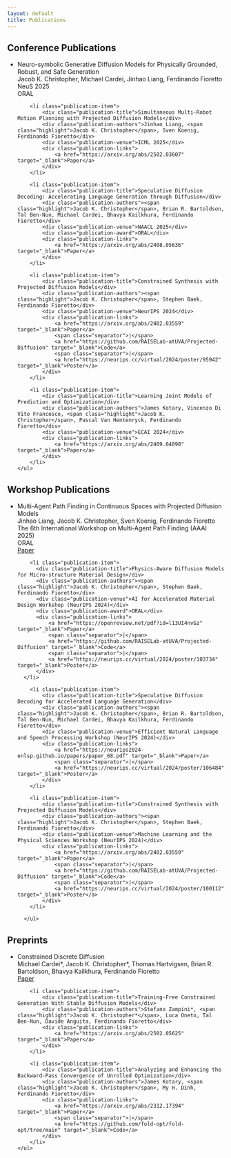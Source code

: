 ```yaml
---
layout: default
title: Publications
---
```


<div class="section">
    <h2 class="section-title">Conference Publications</h2>
    <ul class="publication-list">
        <li class="publication-item">
            <div class="publication-title">Neuro-symbolic Generative Diffusion Models for Physically Grounded, Robust, and Safe Generation</div>
            <div class="publication-authors"><span class="highlight">Jacob K. Christopher</span>, Michael Cardei, Jinhao Liang, Ferdinando Fioretto</div>
            <div class="publication-venue">NeuS 2025</div>
            <div class="publication-award">ORAL</div>
        </li>
        
        <li class="publication-item">
            <div class="publication-title">Simultaneous Multi-Robot Motion Planning with Projected Diffusion Models</div>
            <div class="publication-authors">Jinhao Liang, <span class="highlight">Jacob K. Christopher</span>, Sven Koenig, Ferdinando Fioretto</div>
            <div class="publication-venue">ICML 2025</div>
            <div class="publication-links">
                <a href="https://arxiv.org/abs/2502.03607" target="_blank">Paper</a>
            </div>
        </li>
        
        <li class="publication-item">
            <div class="publication-title">Speculative Diffusion Decoding: Accelerating Language Generation through Diffusion</div>
            <div class="publication-authors"><span class="highlight">Jacob K. Christopher</span>, Brian R. Bartoldson, Tal Ben-Nun, Michael Cardei, Bhavya Kailkhura, Ferdinando Fioretto</div>
            <div class="publication-venue">NAACL 2025</div>
            <div class="publication-award">ORAL</div>
            <div class="publication-links">
                <a href="https://arxiv.org/abs/2408.05636" target="_blank">Paper</a>
            </div>
        </li>

        <li class="publication-item">
            <div class="publication-title">Constrained Synthesis with Projected Diffusion Models</div>
            <div class="publication-authors"><span class="highlight">Jacob K. Christopher</span>, Stephen Baek, Ferdinando Fioretto</div>
            <div class="publication-venue">NeurIPS 2024</div>
            <div class="publication-links">
                <a href="https://arxiv.org/abs/2402.03559" target="_blank">Paper</a>
                <span class="separator">|</span>
                <a href="https://github.com/RAISELab-atUVA/Projected-Diffusion" target="_blank">Code</a>
                <span class="separator">|</span>
                <a href="https://neurips.cc/virtual/2024/poster/95942" target="_blank">Poster</a>
            </div>
        </li>

        <li class="publication-item">
            <div class="publication-title">Learning Joint Models of Prediction and Optimization</div>
            <div class="publication-authors">James Kotary, Vincenzo Di Vito Francesco, <span class="highlight">Jacob K. Christopher</span>, Pascal Van Hentenryck, Ferdinando Fioretto</div>
            <div class="publication-venue">ECAI 2024</div>
            <div class="publication-links">
                <a href="https://arxiv.org/abs/2409.04898" target="_blank">Paper</a>
            </div>
        </li>
    </ul>
</div>

<div class="section">
    <h2 class="section-title">Workshop Publications</h2>
    <ul class="publication-list">
        <li class="publication-item">
            <div class="publication-title">Multi-Agent Path Finding in Continuous Spaces with Projected Diffusion Models</div>
            <div class="publication-authors">Jinhao Liang, <span class="highlight">Jacob K. Christopher</span>, Sven Koenig, Ferdinando Fioretto</div>
            <div class="publication-venue">The 6th International Workshop on Multi-Agent Path Finding (AAAI 2025)</div>
            <div class="publication-award">ORAL</div>
            <div class="publication-links">
                <a href="https://arxiv.org/abs/2412.17993" target="_blank">Paper</a>
            </div>
        </li>

        <li class="publication-item">
          <div class="publication-title">Physics-Aware Diffusion Models for Micro-structure Material Design</div>
          <div class="publication-authors"><span class="highlight">Jacob K. Christopher</span>, Stephen Baek, Ferdinando Fioretto</div>
          <div class="publication-venue">AI for Accelerated Material Design Workshop (NeurIPS 2024)</div>
          <div class="publication-award">ORAL</div>
          <div class="publication-links">
              <a href="https://openreview.net/pdf?id=l13UI4nvGz" target="_blank">Paper</a>
              <span class="separator">|</span>
              <a href="https://github.com/RAISELab-atUVA/Projected-Diffusion" target="_blank">Code</a>
              <span class="separator">|</span>
              <a href="https://neurips.cc/virtual/2024/poster/103734" target="_blank">Poster</a>
          </div>
      </li>

        <li class="publication-item">
            <div class="publication-title">Speculative Diffusion Decoding for Accelerated Language Generation</div>
            <div class="publication-authors"><span class="highlight">Jacob K. Christopher</span>, Brian R. Bartoldson, Tal Ben-Nun, Michael Cardei, Bhavya Kailkhura, Ferdinando Fioretto</div>
            <div class="publication-venue">Efficient Natural Language and Speech Processing Workshop (NeurIPS 2024)</div>
            <div class="publication-links">
                <a href="https://neurips2024-enlsp.github.io/papers/paper_68.pdf" target="_blank">Paper</a>
                <span class="separator">|</span>
                <a href="https://neurips.cc/virtual/2024/poster/106484" target="_blank">Poster</a>
            </div>
        </li>

        <li class="publication-item">
            <div class="publication-title">Constrained Synthesis with Projected Diffusion Models</div>
            <div class="publication-authors"><span class="highlight">Jacob K. Christopher</span>, Stephen Baek, Ferdinando Fioretto</div>
            <div class="publication-venue">Machine Learning and the Physical Sciences Workshop (NeurIPS 2024)</div>
            <div class="publication-links">
                <a href="https://arxiv.org/abs/2402.03559" target="_blank">Paper</a>
                <span class="separator">|</span>
                <a href="https://github.com/RAISELab-atUVA/Projected-Diffusion" target="_blank">Code</a>
                <span class="separator">|</span>
                <a href="https://neurips.cc/virtual/2024/poster/100112" target="_blank">Poster</a>
            </div>
        </li>

      </ul>
</div>

<div class="section">
    <h2 class="section-title">Preprints</h2>
    <ul class="publication-list">
        <li class="publication-item">
            <div class="publication-title">Constrained Discrete Diffusion </div>
            <div class="publication-authors">Michael Cardei*, <span class="highlight">Jacob K. Christopher*</span>, Thomas Hartvigsen, Brian R. Bartoldson, Bhavya Kailkhura, Ferdinando Fioretto</div>
            <div class="publication-links">
                <a href="https://arxiv.org/abs/2503.09790" target="_blank">Paper</a>
            </div>
        </li>

        <li class="publication-item">
            <div class="publication-title">Training-Free Constrained Generation With Stable Diffusion Models</div>
            <div class="publication-authors">Stefano Zampini*, <span class="highlight">Jacob K. Christopher*</span>, Luca Oneto, Tal Ben-Nun, Davide Anguita, Ferdinando Fioretto</div>
            <div class="publication-links">
                <a href="https://arxiv.org/abs/2502.05625" target="_blank">Paper</a>
            </div>
        </li>

        <li class="publication-item">
            <div class="publication-title">Analyzing and Enhancing the Backward-Pass Convergence of Unrolled Optimization</div>
            <div class="publication-authors">James Kotary, <span class="highlight">Jacob K. Christopher</span>, My H. Dinh, Ferdinando Fioretto</div>
            <div class="publication-links">
                <a href="https://arxiv.org/abs/2312.17394" target="_blank">Paper</a>
                <span class="separator">|</span>
                <a href="https://github.com/fold-opt/fold-opt/tree/main" target="_blank">Code</a>
            </div>
        </li>
    </ul>
</div> 
